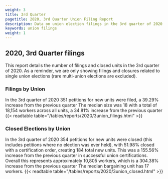 ```yaml
---
weight: 3
title: 3rd Quarter
pagetitle: 2020, 3rd Quarter Union Filing Report
description: Data on union election filings in the 3rd quarter of 2020
keywords: union filings
weight: 1
---
```


## 2020, 3rd Quarter filings

This report details the number of filings and closed units in the 3rd quarter of 2020. As a reminder, we are only showing filings and closures related to single union elections (rare multi-union elections are excluded).

### Filings by Union
In the 3rd quarter of 2020 351 petitions for new units were filed, a 39.29% increase from the previous quarter The median size was 18 with a total of 18,154 workers across all units, a 34.81% increase from the previous quarter
{{< readtable table="/tables/reports/2020/3union_filings.html" >}}

### Closed Elections by Union
In the 3rd quarter of 2020 354 petitions for new units were closed (this includes petitions where no election was ever held), with 51.98% closed with a certification order, creating 184 total new units. This was a 155.56% increase from the previous quarter in successful union certifications. Overall this represents approximately 10,805 workers, which is a 304.38% increase from the previous quarter The median bargaining unit has 17 workers.
{{< readtable table="/tables/reports/2020/3union_closed.html" >}}
